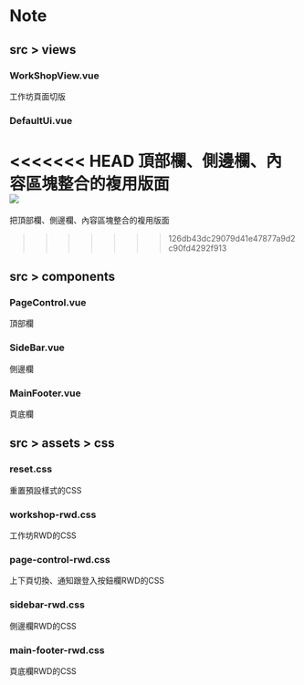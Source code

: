 # Note

## src > views
### WorkShopView.vue <br>
工作坊頁面切版 <br>
### DefaultUi.vue <br>
<<<<<<< HEAD
頂部欄、側邊欄、內容區塊整合的複用版面 <br>
<img src="@/src/assets/other/default.png">
=======
把頂部欄、側邊欄、內容區塊整合的複用版面 <br>
>>>>>>> 126db43dc29079d41e47877a9d2c90fd4292f913

## src > components
### PageControl.vue <br>
頂部欄 <br>
### SideBar.vue <br>
側邊欄 <br>
### MainFooter.vue <br>
頁底欄 <br>

## src > assets > css
### reset.css <br>
重置預設樣式的CSS <br>
### workshop-rwd.css <br>
工作坊RWD的CSS <br>
### page-control-rwd.css <br>
上下頁切換、通知跟登入按鈕欄RWD的CSS <br>
### sidebar-rwd.css <br>
側邊欄RWD的CSS <br>
### main-footer-rwd.css <br>
頁底欄RWD的CSS <br>








